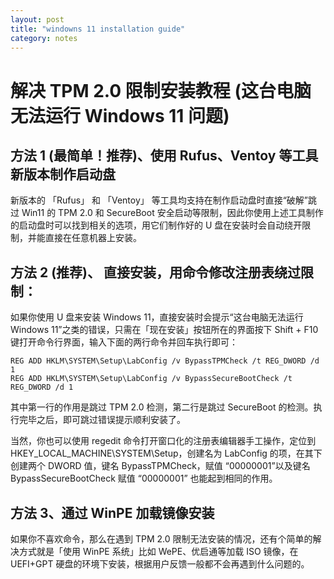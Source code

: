 ```yaml
---
layout: post
title: "windowns 11 installation guide"
category: notes
---
```


# 解决 TPM 2.0 限制安装教程 (这台电脑无法运行 Windows 11 问题)

## 方法 1 (最简单！推荐)、使用 Rufus、Ventoy 等工具新版本制作启动盘
新版本的 「Rufus」 和 「Ventoy」 等工具均支持在制作启动盘时直接“破解”跳过 Win11 的 TPM 2.0 和 SecureBoot 安全启动等限制，因此你使用上述工具制作的启动盘时可以找到相关的选项，用它们制作好的 U 盘在安装时会自动绕开限制，并能直接在任意机器上安装。

## 方法 2 (推荐)、 直接安装，用命令修改注册表绕过限制：
如果你使用 U 盘来安装 Windows 11，直接安装时会提示“这台电脑无法运行 Windows 11”之类的错误，只需在「现在安装」按钮所在的界面按下 Shift + F10 键打开命令行界面，输入下面的两行命令并回车执行即可：

```
REG ADD HKLM\SYSTEM\Setup\LabConfig /v BypassTPMCheck /t REG_DWORD /d 1
REG ADD HKLM\SYSTEM\Setup\LabConfig /v BypassSecureBootCheck /t REG_DWORD /d 1
```

其中第一行的作用是跳过 TPM 2.0 检测，第二行是跳过 SecureBoot 的检测。执行完毕之后，即可跳过错误提示顺利安装了。

当然，你也可以使用 regedit 命令打开窗口化的注册表编辑器手工操作，定位到 HKEY_LOCAL_MACHINE\SYSTEM\Setup，创建名为 LabConfig 的项，在其下创建两个 DWORD 值，键名 BypassTPMCheck，赋值 “00000001”以及键名 BypassSecureBootCheck 赋值 “00000001” 也能起到相同的作用。

## 方法 3、通过 WinPE 加载镜像安装
如果你不喜欢命令，那么在遇到 TPM 2.0 限制无法安装的情况，还有个简单的解决方式就是「使用 WinPE 系统」比如 WePE、优启通等加载 ISO 镜像，在 UEFI+GPT 硬盘的环境下安装，根据用户反馈一般都不会再遇到什么问题的。